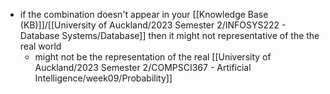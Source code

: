 - if the combination doesn't appear in your [[Knowledge Base (KB)]]/[[University of Auckland/2023 Semester 2/INFOSYS222 - Database Systems/Database]] then it might not representative of the the real world
	- might not be the representation of the real [[University of Auckland/2023 Semester 2/COMPSCI367 - Artificial Intelligence/week09/Probability]]